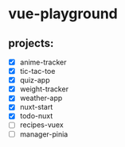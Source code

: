 # vue-playground

## projects:

- [x] anime-tracker
- [x] tic-tac-toe
- [x] quiz-app
- [x] weight-tracker
- [x] weather-app
- [x] nuxt-start
- [x] todo-nuxt
- [ ] recipes-vuex
- [ ] manager-pinia
